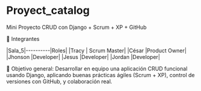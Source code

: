 # Proyect_catalog

Mini Proyecto CRUD con Django + Scrum + XP + GitHub


👥 Integrantes

|Sala_5|----------|Roles|
|Tracy	  | Scrum Master|
|César	  |Product Owner|
|Jhonson	  |Developer|
|Jesus        |Developer|
|Jordan	      |Developer|


🎯 Objetivo general:
Desarrollar en equipo una aplicación CRUD funcional usando Django, aplicando buenas prácticas ágiles (Scrum + XP), control de versiones con GitHub, y colaboración real.
